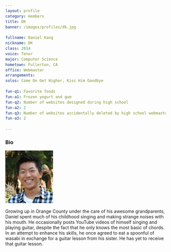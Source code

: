 ```yaml
---
layout: profile
category: members
title: DK
banner: /images/profiles/dk.jpg

fullname: Daniel Kang
nickname: DK
class: 2014
voice: Tenor
major: Computer Science
hometown: Fullerton, CA
office: Webmaster
arrangements: 
solos: Come On Get Higher, Kiss Him Goodbye

fun-q1: Favorite foods
fun-a1: Frozen yogurt and gum
fun-q2: Number of websites designed during high school
fun-a2: 2
fun-q3: Number of websites accidentally deleted by high school webmaster
fun-a3: 2

---
```


### Bio

![DK](/images/members/current/dk.jpg)

Growing up in Orange County under the care of his awesome
grandparents, Daniel spent much of his childhood singing and making
strange noises with his mouth. He occasionally posts YouTube videos of
himself singing and playing guitar, despite the fact that he only
knows the most basic of chords. In an attempt to enhance his skills,
he once agreed to eat a spoonful of wasabi in exchange for a guitar
lesson from his sister. He has yet to receive that guitar lesson.
